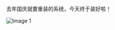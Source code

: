 去年国庆就要重装的系统，今天终于装好啦！

![Image 1](https://files.e5n.cc/media_attachments/files/114/218/313/095/826/346/original/1b2fce715be91ac9.jpg)